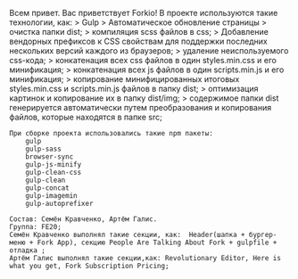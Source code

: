 Всем привет. Вас приветствует Forkio!
В проекте используются такие технологии, как:
    >    Gulp
    >    Автоматическое обновление страницы
    >    очистка папки dist;
    >    компиляция scss файлов в css;
    >    Добавление вендорных префиксов к CSS свойствам для поддержки последних нескольких версий каждого из браузеров;
    >    удаление неиспользуемого css-кода;
    >    конкатенация всех css файлов в один styles.min.css и его минификация;
    >    конкатенация всех js файлов в один scripts.min.js и его минификация;
    >    копирование минифицированных итоговых styles.min.css и scripts.min.js файлов в папку dist;
    >    оптимизация картинок и копирование их в папку dist/img;
    >    cодержимое папки dist  генерируется автоматически путем преобразования и копирования файлов, которые находятся в папке src;

    При сборке проекта использовались такие npm пакеты:
        gulp
        gulp-sass
        browser-sync
        gulp-js-minify
        gulp-clean-css
        gulp-clean
        gulp-concat
        gulp-imagemin
        gulp-autoprefixer

    Состав: Семён Кравченко, Артём Галис.
    Группа: FE20;
    Семён Кравченко выполнял такие секции, как:  Header(шапка + бургер-меню + Fork App), секцию People Are Talking About Fork + gulpfile + отладка ;
    Артём Галис выполнял такие секции,как: Revolutionary Editor, Here is what you get, Fork Subscription Pricing;
